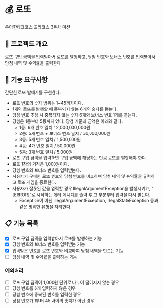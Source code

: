 # 💰 로또

우아한테크코스 프리코스 3주차 미션


## 📌 프로젝트 개요

로또 구입 금액을 입력받아서 로또를 발행하고, 당첨 번호와 보너스 번호를 입력받아서 당첨 내역 및 수익률을 출력한다


## 🎯 기능 요구사항
간단한 로또 발매기를 구현한다.

- 로또 번호의 숫자 범위는 1~45까지이다.
- 1개의 로또를 발행할 때 중복되지 않는 6개의 숫자를 뽑는다.
- 당첨 번호 추첨 시 중복되지 않는 숫자 6개와 보너스 번호 1개를 뽑는다.
- 당첨은 1등부터 5등까지 있다. 당첨 기준과 금액은 아래와 같다.
  - 1등: 6개 번호 일치 / 2,000,000,000원
  - 2등: 5개 번호 + 보너스 번호 일치 / 30,000,000원
  - 3등: 5개 번호 일치 / 1,500,000원
  - 4등: 4개 번호 일치 / 50,000원
  - 5등: 3개 번호 일치 / 5,000원
- 로또 구입 금액을 입력하면 구입 금액에 해당하는 만큼 로또를 발행해야 한다.
- 로또 1장의 가격은 1,000원이다.
- 당첨 번호와 보너스 번호를 입력받는다.
- 사용자가 구매한 로또 번호와 당첨 번호를 비교하여 당첨 내역 및 수익률을 출력하고 로또 게임을 종료한다.
- 사용자가 잘못된 값을 입력할 경우 IllegalArgumentException을 발생시키고, "[ERROR]"로 시작하는 에러 메시지를 출력 후 그 부분부터 입력을 다시 받는다.
  - Exception이 아닌 IllegalArgumentException, IllegalStateException 등과 같은 명확한 유형을 처리한다.

## 📋 기능 목록

- [x] 로또 구입 금액을 입력받아서 로또를 발행하는 기능
- [x] 당첨 번호와 보너스 번호를 입력받는 기능
- [x] 입력받은 번호를 로또 번호와 비교하여 당첨 내역을 만드는 기능
- [ ] 당첨 내역 및 수익률을 출력하는 기능

### 예외처리
- [ ] 로또 구입 금액이 1,000원 단위로 나누어 떨어지지 않는 경우
- [ ] 당첨 번호를 6개 입력하지 않은 경우
- [ ] 당첨 번호에 중복된 번호를 입력한 경우
- [ ] 당첨 번호가 1부터 45 사이의 숫자가 아닌 경우